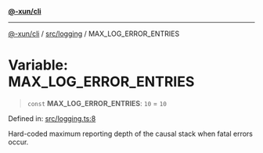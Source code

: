 [**@-xun/cli**](../../../README.md)

***

[@-xun/cli](../../../README.md) / [src/logging](../README.md) / MAX\_LOG\_ERROR\_ENTRIES

# Variable: MAX\_LOG\_ERROR\_ENTRIES

> `const` **MAX\_LOG\_ERROR\_ENTRIES**: `10` = `10`

Defined in: [src/logging.ts:8](https://github.com/Xunnamius/cli-utils/blob/f6fb27d968b4a76d51942bf6bd7e72fa69147ef1/src/logging.ts#L8)

Hard-coded maximum reporting depth of the causal stack when fatal errors
occur.
